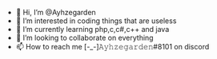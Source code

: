 - 👋 Hi, I’m @Ayhzegarden
- 👀 I’m interested in coding things that are useless
- 🌱 I’m currently learning php,c,c#,c++ and java
- 💞️ I’m looking to collaborate on everything 
- 📫 How to reach me [-_-]𝙰𝚢𝚑𝚣𝚎𝚐𝚊𝚛𝚍𝚎𝚗#8101 on discord  

<!---
Ayhzegarden/Ayhzegarden is a ✨ special ✨ repository because its `README.md` (this file) appears on your GitHub profile.
You can click the Preview link to take a look at your changes.
--->
